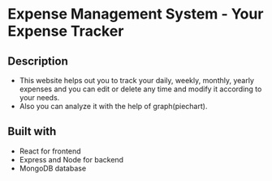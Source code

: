 # Expense Management System - Your Expense Tracker


## Description
- This website helps out you  to track your daily, weekly, monthly, yearly expenses and you can edit or delete any time and modify it according to your needs.
- Also you can analyze it with the help of graph(piechart).






## Built with
- React for frontend
- Express and Node for backend
- MongoDB database

